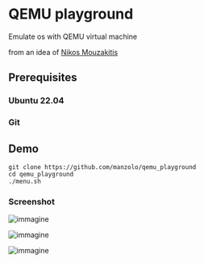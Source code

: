 # QEMU playground
Emulate os with QEMU virtual machine

from an idea of [Nikos Mouzakitis](https://nikosmouzakitis.medium.com/running-ubuntu-in-a-virtual-machine-on-qemu-quick-emulator-1607c10f4ba5)

## Prerequisites
### Ubuntu 22.04
### Git


## Demo
```
git clone https://github.com/manzolo/qemu_playground
cd qemu_playground
./menu.sh
```
### Screenshot

![immagine](https://user-images.githubusercontent.com/7722346/218302750-e5b4d460-3b52-4276-a24b-7c39bbe4431d.png)

![immagine](https://user-images.githubusercontent.com/7722346/218302830-5a7a341b-35df-46db-8a96-38f72bcaea96.png)

![immagine](https://user-images.githubusercontent.com/7722346/218302886-51dcdeba-81d7-4a71-8436-93afb7acc4ac.png)

